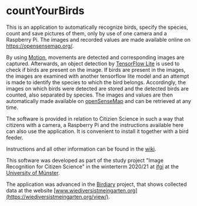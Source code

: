 # countYourBirds
This is an application to automatically recognize birds, specify the species, count and save pictures of them, only by use of one camera and a Raspberry Pi. The images and recorded values are made available online on https://opensensemap.org/. 

By using [Motion](https://pypi.org/project/motion/), movements are detected and corresponding images are captured. Afterwards, an object detection by [TensorFlow Lite](https://www.tensorflow.org/lite) is used to check if birds are present on the image. If birds are present in the images, the images are examined with another tensorflow lite model and an attempt is made to identify the species to which the bird belongs. Accordingly, the images on which birds were detected are stored and the detected birds are counted, also separated by species. The images and values are then automatically made available on [openSenseMap](https://opensensemap.org/) and can be retrieved at any time. 

The software is provided in relation to Citizien Science in such a way that citizens with a camera, a Raspberry Pi and the instructions available here can also use the application. It is convenient to install it together with a bird feeder. 

Instructions and all other information can be found in the [wiki](https://github.com/jsten07/countYourBirds/wiki).  

This software was developed as part of the study project "Image Recognition for Citizen Science" in the winterterm 2020/21 at [ifgi](https://www.uni-muenster.de/Geoinformatics/en/index.html) at the [University of Münster](https://www.uni-muenster.de/en/). 

The application was advanced in the [Birdiary](https://github.com/Birdiary) project, that shows collected data at the website [www.wiediversistmeingarten.org](https://wiediversistmeingarten.org/view/).

